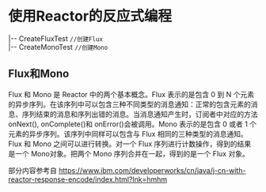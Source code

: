 # 使用Reactor的反应式编程
|-- CreateFluxTest  ```//创建Flux``` </br>
|-- CreateMonoTest  ```//创建Mono``` </br>

## Flux和Mono
Flux 和 Mono 是 Reactor 中的两个基本概念。Flux 表示的是包含 0 到 N 个元素的异步序列。在该序列中可以包含三种不同类型的消息通知：正常的包含元素的消息、序列结束的消息和序列出错的消息。当消息通知产生时，订阅者中对应的方法 onNext(), onComplete()和 onError()会被调用。Mono 表示的是包含 0 或者 1 个元素的异步序列。该序列中同样可以包含与 Flux 相同的三种类型的消息通知。Flux 和 Mono 之间可以进行转换。对一个 Flux 序列进行计数操作，得到的结果是一个 Mono<Long>对象。把两个 Mono 序列合并在一起，得到的是一个 Flux 对象。

部分内容参考自 https://www.ibm.com/developerworks/cn/java/j-cn-with-reactor-response-encode/index.html?lnk=hmhm



